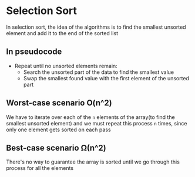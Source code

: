 # Selection Sort
In selection sort, the idea of the algorithms is to find the smallest unsorted element and add it to the end of the sorted list

## In pseudocode
- Repeat until no unsorted elements remain:
  - Search the unsorted part of the data to find the smallest value
  - Swap the smallest found value with the first element of the unsorted part

## Worst-case scenario O(n^2)
We have to iterate over each of the `n` elements of the array(to find the smallest unsorted element) and we must repeat
this process `n` times, since only one element gets sorted on each pass

## Best-case scenario Ω(n^2)
There's no way to guarantee the array is sorted until we go through this process for all the elements
